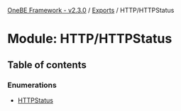 [OneBE Framework - v2.3.0](../README.md) / [Exports](../modules.md) / HTTP/HTTPStatus

# Module: HTTP/HTTPStatus

## Table of contents

### Enumerations

- [HTTPStatus](../enums/HTTP_HTTPStatus.HTTPStatus.md)
